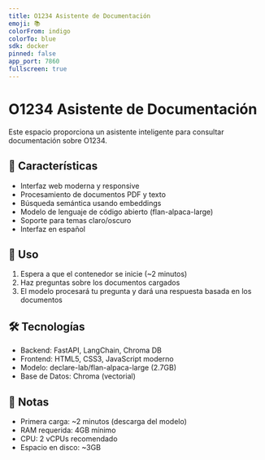 ```yaml
---
title: O1234 Asistente de Documentación
emoji: 📚
colorFrom: indigo
colorTo: blue
sdk: docker
pinned: false
app_port: 7860
fullscreen: true
---
```


# O1234 Asistente de Documentación

Este espacio proporciona un asistente inteligente para consultar documentación sobre O1234.

## 🌟 Características

- Interfaz web moderna y responsive
- Procesamiento de documentos PDF y texto
- Búsqueda semántica usando embeddings
- Modelo de lenguaje de código abierto (flan-alpaca-large)
- Soporte para temas claro/oscuro
- Interfaz en español

## 🚀 Uso

1. Espera a que el contenedor se inicie (~2 minutos)
2. Haz preguntas sobre los documentos cargados
3. El modelo procesará tu pregunta y dará una respuesta basada en los documentos

## 🛠️ Tecnologías

- Backend: FastAPI, LangChain, Chroma DB
- Frontend: HTML5, CSS3, JavaScript moderno
- Modelo: declare-lab/flan-alpaca-large (2.7GB)
- Base de Datos: Chroma (vectorial)

## 📝 Notas

- Primera carga: ~2 minutos (descarga del modelo)
- RAM requerida: 4GB mínimo
- CPU: 2 vCPUs recomendado
- Espacio en disco: ~3GB
